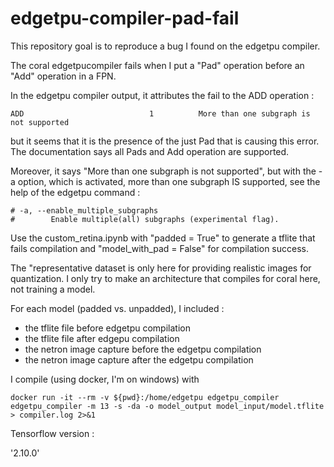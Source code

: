 # edgetpu-compiler-pad-fail

This repository goal is to reproduce a bug I found on the edgetpu compiler.

The coral edgetpucompiler fails when I put a "Pad" operation before an "Add" operation in a FPN.

In the edgetpu compiler output, it attributes the fail to the ADD operation : 
```
ADD                            1          More than one subgraph is not supported
```
but it seems that it is the presence of the just Pad that is causing this error.
The documentation says all Pads and Add operation are supported.

Moreover, it says "More than one subgraph is not supported", but with the -a option, which is activated, more than one subgraph IS supported, see the help of the edgetpu command :
```
# -a, --enable_multiple_subgraphs
#        Enable multiple(all) subgraphs (experimental flag).
```

Use the custom_retina.ipynb with "padded = True" to generate a tflite that fails compilation and "model_with_pad = False" for compilation success.

The "representative dataset is only here for providing realistic images for quantization.
I only try to make an architecture that compiles for coral here, not training a model.


For each model (padded vs. unpadded), I included : 

 - the tflite file before edgetpu compilation
 - the tflite file after edgepu compilation
 - the netron image capture before the edgetpu compilation
 - the netron image capture after the edgetpu compilation


I compile (using docker, I'm on windows) with 

```
docker run -it --rm -v ${pwd}:/home/edgetpu edgetpu_compiler edgetpu_compiler -m 13 -s -da -o model_output model_input/model.tflite > compiler.log 2>&1
```

Tensorflow version : 

'2.10.0'
